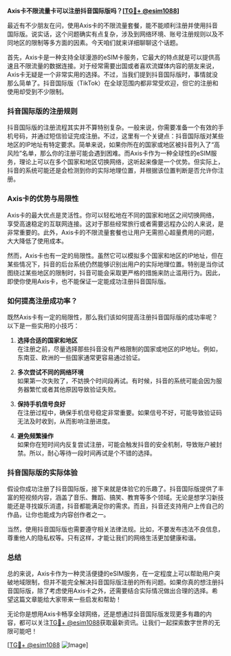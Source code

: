 **Axis卡不限流量卡可以注册抖音国际版吗？[[TG💪+ @esim1088](https://t.me/s/esim1088)]**

最近有不少朋友在问，使用Axis卡的不限流量套餐，能不能顺利注册并使用抖音国际版。说实话，这个问题确实有点复杂，涉及到网络环境、账号注册规则以及不同地区的限制等多方面的因素。今天咱们就来详细聊聊这个话题。

首先，Axis卡是一种支持全球漫游的eSIM卡服务，它最大的特点就是可以提供高速且不限流量的数据连接。对于经常需要出国或者喜欢流媒体内容的朋友来说，Axis卡无疑是一个非常实用的选择。不过，当我们提到抖音国际版时，事情就没那么简单了。抖音国际版（TikTok）在全球范围内都非常受欢迎，但它的注册和使用却受到不少限制。

### 抖音国际版的注册规则

抖音国际版的注册流程其实并不算特别复杂。一般来说，你需要准备一个有效的手机号码，并通过短信验证完成注册。不过，这里有一个关键点：抖音国际版对某些地区的IP地址有特定要求。简单来说，如果你所在的国家或地区被抖音列入了“高风险”名单，那么你的注册可能会遇到困难。而Axis卡作为一种全球性的eSIM服务，理论上可以在多个国家和地区切换网络，这听起来像是一个优势。但实际上，抖音的系统可能还是会检测到你的实际地理位置，并根据该位置判断是否允许你注册。

### Axis卡的优势与局限性

Axis卡的最大优点是灵活性。你可以轻松地在不同的国家和地区之间切换网络，享受高速稳定的互联网连接。这对于那些经常旅行或者需要远程办公的人来说，是非常重要的。此外，Axis卡的不限流量套餐也让用户无需担心超量费用的问题，大大降低了使用成本。

然而，Axis卡也有一定的局限性。虽然它可以模拟多个国家和地区的IP地址，但在某些情况下，抖音的后台系统仍然能够识别出用户的实际地理位置。特别是当你试图绕过某些地区的限制时，抖音可能会采取更严格的措施来防止滥用行为。因此，即使你使用Axis卡，也不能保证一定能成功注册抖音国际版。

### 如何提高注册成功率？

既然Axis卡有一定的局限性，那么我们该如何提高注册抖音国际版的成功率呢？以下是一些实用的小技巧：

1. **选择合适的国家和地区**  
   在注册之前，尽量选择那些抖音没有严格限制的国家或地区的IP地址。例如，东南亚、欧洲的一些国家通常更容易通过验证。

2. **多次尝试不同的网络环境**  
   如果第一次失败了，不妨换个时间段再试。有时候，抖音的系统可能会因为服务器繁忙或者其他原因导致验证失败。

3. **保持手机信号良好**  
   在注册过程中，确保手机信号稳定非常重要。如果信号不好，可能导致验证码无法及时收到，从而影响注册进度。

4. **避免频繁操作**  
   如果你在短时间内反复尝试注册，可能会触发抖音的安全机制，导致账户被封禁。所以，耐心等待一段时间再试是个不错的选择。

### 抖音国际版的实际体验

假设你成功注册了抖音国际版，接下来就是体验它的乐趣了。抖音国际版提供了丰富的短视频内容，涵盖了音乐、舞蹈、搞笑、教育等多个领域。无论是想学习新技能还是寻找娱乐消遣，抖音都能满足你的需求。而且，抖音还支持用户上传自己的作品，让你也能成为内容创作者之一。

当然，使用抖音国际版也需要遵守相关法律法规。比如，不要发布违法不良信息，尊重他人的隐私权等。只有这样，才能让我们的网络生活更加健康和谐。

### 总结

总的来说，Axis卡作为一种灵活便捷的eSIM服务，在一定程度上可以帮助用户突破地域限制，但并不能完全解决抖音国际版注册的所有问题。如果你真的想注册抖音国际版，除了考虑使用Axis卡之外，还需要结合实际情况做出合理的选择。希望这篇文章能给大家带来一些启发和帮助！

无论你是想用Axis卡畅享全球网络，还是想通过抖音国际版发现更多有趣的内容，都可以关注[TG💪+ @esim1088](https://t.me/s/esim1088)获取最新资讯。让我们一起探索数字世界的无限可能吧！

[[TG💪+ @esim1088](https://t.me/s/esim1088) ![Image](https://i.postimg.cc/4NQfJmqS/Snipaste-2025-05-13-00-14-12.png)]